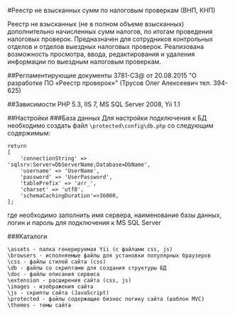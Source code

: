 #Реестр не взысканных сумм по налоговым проверкам (ВНП, КНП)

Реестр не взысканных (не в полном объеме взысканных) дополнительно начисленных сумм налогов, по итогам проведения налоговых проверок.
Предназначен для сотрудников контрольных отделов и отделов выездных налоговых проверок.
Реализована возможность просмотра, ввода, редактирования и удаления информации по выездным налоговым проверкам.

##Регламентирующие документы
3781-СЗ@ от 20.08.2015 "О разработке ПО «Реестр проверок»" (Трусов Олег Алексеевич тел. 394-625)

##Зависимости
PHP 5.3, IIS 7, MS SQL Server 2008, Yii 1.1

##Настройки
###База данных
Для настройки подключения к БД необходимо создать файл `\protected\config\db.php` со следующим содержимым:
	
	return
    [
    	'connectionString' => 'sqlsrv:Server=DbServerName;Database=DbName',			
		'username' => 'UserName',
		'password' => 'UserPassword',		
        'tablePrefix' => 'arr_',
        'charset' => 'utf8',
		'schemaCachingDuration'=>36000,
    ];

где необходимо заполнить имя сервера, наименование базы данных, логин и пароль для подключения к MS SQL Server

###Каталоги

	\assets - папка генерируемая Yii (с файлами css, js)
	\browsers - исполняемые файлы для установки популярных браузеров
	\css - файлы стилей сайта (css)
	\db - файлы со скриптами для создания структуры БД
	\doc - файлы описания сервиса
	\extension - расширения сайта (css, js)
	\images - изображения сайта
	\js - скрипты сайта (JavaScript)
	\protected - файлы содержащие бизнес логику сайта (шаблон MVC)
	\themes - темы сайта
